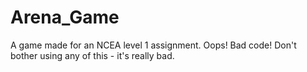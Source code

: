 # Arena_Game
A game made for an NCEA level 1 assignment.
Oops! Bad code! Don't bother using any of this - it's really bad.
